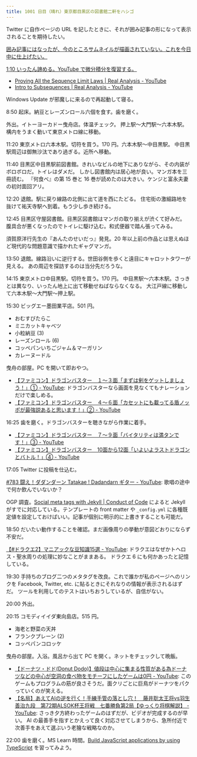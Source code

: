 ```yaml
---
title: 1001 日目（晴れ）東京都目黒区の図書館二軒をハシゴ
---
```


Twitter に自作ページの URL を記したときに、それが囲み記事の形になって表示されることを期待したい。

<blockquote class="twitter-tweet"
  data-conversation="none"
  data-theme="dark" data-media-max-width="640" data-align="center">
<a href="https://twitter.com/showa_yojyo/status/1616810162135904258">
</blockquote>

囲み記事にはなったが、今のところサムネイルが描画されていない。これを今日中に仕上げたい。

1:10 いったん諦める。YouTube で微分積分を復習する。

* [Proving All the Sequence Limit Laws &#x7c; Real Analysis - YouTube](https://www.youtube.com/watch?v=dWLhfYUb3wc&list=PLztBpqftvzxWo4HxUYV58ENhxHV32Wxli&index=30)
* [Intro to Subsequences &#x7c; Real Analysis - YouTube](https://www.youtube.com/watch?v=KqX0mKcV_3A&list=PLztBpqftvzxWo4HxUYV58ENhxHV32Wxli&index=35)

Windows Update が邪魔しに来るので再起動して寝る。

8:50 起床。納豆とレーズンロール六個を食す。歯を磨く。

外出。イトーヨーカドー曳舟店。体温チェック。
押上駅～大門駅～六本木駅。構内をうまく動いて東京メトロ線に移動。

11:20 東京メトロ六本木駅。切符を買う。170 円。六本木駅～中目黒駅。
中目黒駅周辺は御無沙汰であり過ぎる。近所へ移動。

11:40 目黒区中目黒駅前図書館。きれいなビルの地下にありながら、その内装がボロボロだ。トイレはダメだ。
しかし図書館内は居心地が良い。マンガ本を三冊読む。
『何食べ』の第 15 巻と 16 巻が読めたのは大きい。ケンジと富永夫妻の初対面回アリ。

12:20 退館。駅に戻り線路の北側に出て道を西にたどる。
住宅街の激細路地を抜けて祐天寺駅へ到着。もう少し歩き続ける。

12:45 目黒区守屋図書館。目黒区図書館はマンガの取り揃えが渋くて好みだ。
腹具合が悪くなったのでトイレに駆け込む。和式便器で踏ん張ってみる。

須賀原洋行先生の『あんたのせいだっ』発見。20 年以上前の作品とは思えぬほど現代的な問題意識で描かれたギャグマンガ。

13:50 退館。線路沿いに逆行する。世田谷側を歩くと遠目にキャロットタワーが見える。
あの周辺を探訪するのは当分先だろうな。

14:15 東京メトロ中目黒駅。切符を買う。170 円。
中目黒駅～六本木駅。さっきとは異なり、いったん地上に出て移動せねばならなくなる。
大江戸線に移動して六本木駅～大門駅～押上駅。

15:30 ビッグエー墨田業平店。501 円。

* おむすびたらこ
* ミニカットキャベツ
* 小粒納豆 (3)
* レーズンロール (6)
* コッペパンいちごジャム＆マーガリン
* カレーヌードル

曳舟の部屋。PC を開いて即おやつ。

* [【ファミコン】ドラゴンバスター　１～３面「まずは剣をゲットしましょう！」① - YouTube](https://www.youtube.com/watch?v=BqI1FIvfRwk):
  ドラゴンバスターなら画面を見なくてもナレーションだけで楽しめる。
* [【ファミコン】ドラゴンバスター　４～６面「カセットにも載ってる盾ノッポが最強説あると思います！」② - YouTube](https://www.youtube.com/watch?v=arPQgJqGuGE)

16:25 歯を磨く。ドラゴンバスターを聴きながら作業に着手。

* [【ファミコン】ドラゴンバスター　７～９面「バイタリティは満タンです！」③ - YouTube](https://www.youtube.com/watch?v=I1Ap1haWNa0)
* [【ファミコン】ドラゴンバスター　10面から12面「いよいよラストドラゴンとバトル！」④ - YouTube](https://www.youtube.com/watch?v=v1rvMu8rNSU)

17:05 Twitter に投稿を仕込む。

[#783 闘え！ダダンダーン Tatakae ! Dadandarn ギター - YouTube](https://www.youtube.com/watch?v=N_0TxCY9-u0):
歌唱の途中で何か飲んでいないか？

OGP 調査。[Social meta tags with Jekyll &#x7c; Conduct of Code](https://conductofcode.io/post/social-meta-tags-with-jekyll/)
によると Jekyll がすでに対応している。テンプレートの front matter や
`_config.yml` に各種既定値を設定しておけばいい。記事が個別に明示的に上書きすることも可能だ。

18:50 だいたい動作することを確認。まだ画像周りの挙動が意図どおりにならず不安だ。

[【#ドラクエ2】マニアックな豆知識15選 - YouTube](https://www.youtube.com/watch?v=pJoruFdo-08):
ドラクエはなぜかトヘロス・聖水周りの処理に妙なことがままある。
ドラクエ 6 にも何かあったと記憶している。

19:30 手持ちのブログ二つのメタタグを改良。これで誰かが私のぺージへのリンクを
Facebook, Twitter, etc. に貼るときにそれなりの情報が表示されるはずだ。
ツールを利用してのテストはいちおうしているが、自信がない。

20:00 外出。

20:15 コモディイイダ東向島店。515 円。

* 海老と野菜の天丼
* フランクプレーン (2)
* コッペパンコロッケ

曳舟の部屋。入浴。風呂から出て PC を開く。ネットをチェックして晩飯。

* [【ドーナツ・ドド(Donut Dodo)】値段は中心に集まる性質がある為ドーナツなどの中心が空洞の食べ物をモチーフにしたゲームは0円 - YouTube](https://www.youtube.com/watch?v=rH4it32GuNM):
  このゲームもプログラムの筋が良さそうだ。面クリごとに巨鳥がドーナツをパクっていくのが笑える。
* [【名局】あえてAIの逆を行く！手練手管の落とし穴！　藤井聡太王将vs羽生善治九段　第72期ALSOK杯王将戦　七番勝負第2局【ゆっくり将棋解説】 - YouTube](https://www.youtube.com/watch?v=IcCU4cun-gQ):
  さっき夕方終わったゲームのはずだが、ビデオが完成するのが早い。
  AI の最善手を指すとかえって良く対応させてしまうから、急所付近で次善手をあえて選ぶいう老獪な戦略なのか。

22:00 歯を磨く。MS Learn 時間。[Build JavaScript applications by using TypeScript](https://learn.microsoft.com/en-us/training/paths/build-javascript-applications-typescript/)
を習ってみよう。
